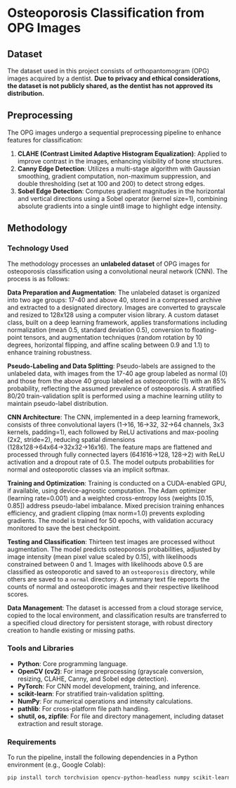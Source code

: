 # Osteoporosis Classification from OPG Images

## Dataset

The dataset used in this project consists of orthopantomogram (OPG) images acquired by a dentist. **Due to privacy and ethical considerations, the dataset is not publicly shared, as the dentist has not approved its distribution.**

## Preprocessing

The OPG images undergo a sequential preprocessing pipeline to enhance features for classification:
1. **CLAHE (Contrast Limited Adaptive Histogram Equalization)**: Applied to improve contrast in the images, enhancing visibility of bone structures.
2. **Canny Edge Detection**: Utilizes a multi-stage algorithm with Gaussian smoothing, gradient computation, non-maximum suppression, and double thresholding (set at 100 and 200) to detect strong edges.
3. **Sobel Edge Detection**: Computes gradient magnitudes in the horizontal and vertical directions using a Sobel operator (kernel size=1), combining absolute gradients into a single uint8 image to highlight edge intensity.

## Methodology

### Technology Used

The methodology processes an **unlabeled dataset** of OPG images for osteoporosis classification using a convolutional neural network (CNN). The process is as follows:

**Data Preparation and Augmentation**: The unlabeled dataset is organized into two age groups: 17-40 and above 40, stored in a compressed archive and extracted to a designated directory. Images are converted to grayscale and resized to 128x128 using a computer vision library. A custom dataset class, built on a deep learning framework, applies transformations including normalization (mean 0.5, standard deviation 0.5), conversion to floating-point tensors, and augmentation techniques (random rotation by 10 degrees, horizontal flipping, and affine scaling between 0.9 and 1.1) to enhance training robustness.

**Pseudo-Labeling and Data Splitting**: Pseudo-labels are assigned to the unlabeled data, with images from the 17-40 age group labeled as normal (0) and those from the above 40 group labeled as osteoporotic (1) with an 85% probability, reflecting the assumed prevalence of osteoporosis. A stratified 80/20 train-validation split is performed using a machine learning utility to maintain pseudo-label distribution.

**CNN Architecture**: The CNN, implemented in a deep learning framework, consists of three convolutional layers (1→16, 16→32, 32→64 channels, 3x3 kernels, padding=1), each followed by ReLU activations and max-pooling (2x2, stride=2), reducing spatial dimensions (128x128→64x64→32x32→16x16). The feature maps are flattened and processed through fully connected layers (64*16*16→128, 128→2) with ReLU activation and a dropout rate of 0.5. The model outputs probabilities for normal and osteoporotic classes via an implicit softmax.

**Training and Optimization**: Training is conducted on a CUDA-enabled GPU, if available, using device-agnostic computation. The Adam optimizer (learning rate=0.001) and a weighted cross-entropy loss (weights [0.15, 0.85]) address pseudo-label imbalance. Mixed precision training enhances efficiency, and gradient clipping (max norm=1.0) prevents exploding gradients. The model is trained for 50 epochs, with validation accuracy monitored to save the best checkpoint.

**Testing and Classification**: Thirteen test images are processed without augmentation. The model predicts osteoporosis probabilities, adjusted by image intensity (mean pixel value scaled by 0.15), with likelihoods constrained between 0 and 1. Images with likelihoods above 0.5 are classified as osteoporotic and saved to an `osteoporosis` directory, while others are saved to a `normal` directory. A summary text file reports the counts of normal and osteoporotic images and their respective likelihood scores.

**Data Management**: The dataset is accessed from a cloud storage service, copied to the local environment, and classification results are transferred to a specified cloud directory for persistent storage, with robust directory creation to handle existing or missing paths.

### Tools and Libraries
- **Python**: Core programming language.
- **OpenCV (cv2)**: For image preprocessing (grayscale conversion, resizing, CLAHE, Canny, and Sobel edge detection).
- **PyTorch**: For CNN model development, training, and inference.
- **scikit-learn**: For stratified train-validation splitting.
- **NumPy**: For numerical operations and intensity calculations.
- **pathlib**: For cross-platform file path handling.
- **shutil, os, zipfile**: For file and directory management, including dataset extraction and result storage.

### Requirements

To run the pipeline, install the following dependencies in a Python environment (e.g., Google Colab):
```bash
pip install torch torchvision opencv-python-headless numpy scikit-learn
